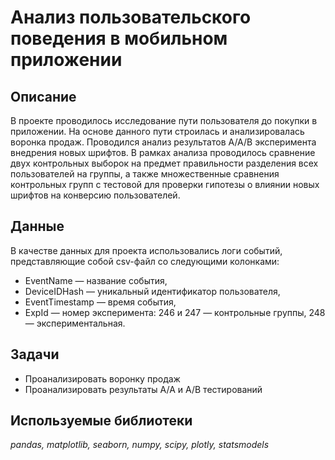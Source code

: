 # Анализ пользовательского поведения в мобильном приложении
## Описание
В проекте проводилось исследование пути пользователя до покупки в приложении. На основе данного пути строилась и анализировалась воронка продаж. 
Проводился анализ результатов А/А/В эксперимента внедрения новых шрифтов. В рамках анализа проводилось сравнение двух контрольных выборок на предмет правильности разделения всех пользователей на группы, а также множественные сравнения контрольных групп с тестовой для проверки гипотезы о влиянии новых шрифтов на конверсию пользователей.

## Данные
В качестве данных для проекта использовались логи событий, представляющие собой csv-файл со следующими колонками:
- EventName — название события,
- DeviceIDHash — уникальный идентификатор пользователя,
- EventTimestamp — время события,
- ExpId — номер эксперимента: 246 и 247 — контрольные группы, 248 — экспериментальная.

## Задачи
- Проанализировать воронку продаж
- Проанализировать результаты А/А и А/В тестирований

## Используемые библиотеки
*pandas, matplotlib, seaborn, numpy, scipy, plotly, statsmodels*
